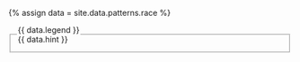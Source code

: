 {% assign data = site.data.patterns.race %}

<form class="usa-form usa-form--large">
  <fieldset name="race-and-ethnicity" class="usa-fieldset" aria-multiselectable="true">
    <legend class="usa-legend">
        <span class="text-bold">{{ data.legend }}</span> <br/>
        <span class="text-italic">{{ data.hint }}</span>
    </legend>